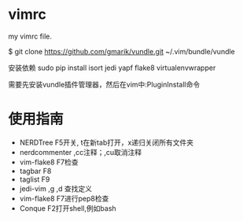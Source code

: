 vimrc
=====

my vimrc file.

$ git clone https://github.com/gmarik/vundle.git ~/.vim/bundle/vundle

安装依赖
sudo pip install isort jedi yapf flake8 virtualenvwrapper

需要先安装vundle插件管理器，然后在vim中:PluginInstall命令

使用指南
=====
- NERDTree F5开关, t在新tab打开，x递归关闭所有文件夹
- nerdcommenter ,cc注释；,cu取消注释
- vim-flake8 F7检查
- tagbar F8
- taglist F9
- jedi-vim ,g ,d 查找定义
- vim-flake8 F7进行pep8检查
- Conque F2打开shell,例如bash
